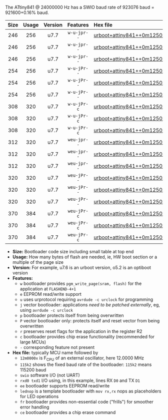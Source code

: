 The ATtiny841 @ 24000000 Hz has a SWIO baud rate of 923076 baud = 921600+0.16% baud.

|Size|Usage|Version|Features|Hex file|
|:-:|:-:|:-:|:-:|:--|
|246|256|u7.7|`w-u-jpr--`|[urboot+attiny841++0m1250x++++4k8_swio_rxa2_txa1_lednop.hex](https://raw.githubusercontent.com/stefanrueger/urboot.hex/main/mcus/attiny841/external_oscillator/fcpu++0m1250_Hz/br++++4k8_bps/urboot+attiny841++0m1250x++++4k8_swio_rxa2_txa1_lednop.hex)|
|246|256|u7.7|`w-u-jpr--`|[urboot+attiny841++0m1250x++++4k8_swio_rxa4_txa5_lednop.hex](https://raw.githubusercontent.com/stefanrueger/urboot.hex/main/mcus/attiny841/external_oscillator/fcpu++0m1250_Hz/br++++4k8_bps/urboot+attiny841++0m1250x++++4k8_swio_rxa4_txa5_lednop.hex)|
|246|256|u7.7|`w-u-jpr--`|[urboot+attiny841++0m1250x++++4k8_swio_rxb2_txa7_lednop.hex](https://raw.githubusercontent.com/stefanrueger/urboot.hex/main/mcus/attiny841/external_oscillator/fcpu++0m1250_Hz/br++++4k8_bps/urboot+attiny841++0m1250x++++4k8_swio_rxb2_txa7_lednop.hex)|
|254|256|u7.7|`w-u-jPr--`|[urboot+attiny841++0m1250x++++4k8_swio_rxa2_txa1.hex](https://raw.githubusercontent.com/stefanrueger/urboot.hex/main/mcus/attiny841/external_oscillator/fcpu++0m1250_Hz/br++++4k8_bps/urboot+attiny841++0m1250x++++4k8_swio_rxa2_txa1.hex)|
|254|256|u7.7|`w-u-jPr--`|[urboot+attiny841++0m1250x++++4k8_swio_rxa4_txa5.hex](https://raw.githubusercontent.com/stefanrueger/urboot.hex/main/mcus/attiny841/external_oscillator/fcpu++0m1250_Hz/br++++4k8_bps/urboot+attiny841++0m1250x++++4k8_swio_rxa4_txa5.hex)|
|254|256|u7.7|`w-u-jPr--`|[urboot+attiny841++0m1250x++++4k8_swio_rxb2_txa7.hex](https://raw.githubusercontent.com/stefanrueger/urboot.hex/main/mcus/attiny841/external_oscillator/fcpu++0m1250_Hz/br++++4k8_bps/urboot+attiny841++0m1250x++++4k8_swio_rxb2_txa7.hex)|
|308|320|u7.7|`w-u-jPr-c`|[urboot+attiny841++0m1250x++++4k8_swio_rxa2_txa1_lednop_fr_ce.hex](https://raw.githubusercontent.com/stefanrueger/urboot.hex/main/mcus/attiny841/external_oscillator/fcpu++0m1250_Hz/br++++4k8_bps/urboot+attiny841++0m1250x++++4k8_swio_rxa2_txa1_lednop_fr_ce.hex)|
|308|320|u7.7|`w-u-jPr-c`|[urboot+attiny841++0m1250x++++4k8_swio_rxa4_txa5_lednop_fr_ce.hex](https://raw.githubusercontent.com/stefanrueger/urboot.hex/main/mcus/attiny841/external_oscillator/fcpu++0m1250_Hz/br++++4k8_bps/urboot+attiny841++0m1250x++++4k8_swio_rxa4_txa5_lednop_fr_ce.hex)|
|308|320|u7.7|`w-u-jPr-c`|[urboot+attiny841++0m1250x++++4k8_swio_rxb2_txa7_lednop_fr_ce.hex](https://raw.githubusercontent.com/stefanrueger/urboot.hex/main/mcus/attiny841/external_oscillator/fcpu++0m1250_Hz/br++++4k8_bps/urboot+attiny841++0m1250x++++4k8_swio_rxb2_txa7_lednop_fr_ce.hex)|
|312|320|u7.7|`weu-jpr--`|[urboot+attiny841++0m1250x++++4k8_swio_rxa2_txa1_ee_lednop.hex](https://raw.githubusercontent.com/stefanrueger/urboot.hex/main/mcus/attiny841/external_oscillator/fcpu++0m1250_Hz/br++++4k8_bps/urboot+attiny841++0m1250x++++4k8_swio_rxa2_txa1_ee_lednop.hex)|
|312|320|u7.7|`weu-jpr--`|[urboot+attiny841++0m1250x++++4k8_swio_rxa4_txa5_ee_lednop.hex](https://raw.githubusercontent.com/stefanrueger/urboot.hex/main/mcus/attiny841/external_oscillator/fcpu++0m1250_Hz/br++++4k8_bps/urboot+attiny841++0m1250x++++4k8_swio_rxa4_txa5_ee_lednop.hex)|
|312|320|u7.7|`weu-jpr--`|[urboot+attiny841++0m1250x++++4k8_swio_rxb2_txa7_ee_lednop.hex](https://raw.githubusercontent.com/stefanrueger/urboot.hex/main/mcus/attiny841/external_oscillator/fcpu++0m1250_Hz/br++++4k8_bps/urboot+attiny841++0m1250x++++4k8_swio_rxb2_txa7_ee_lednop.hex)|
|320|320|u7.7|`weu-jPr--`|[urboot+attiny841++0m1250x++++4k8_swio_rxa2_txa1_ee.hex](https://raw.githubusercontent.com/stefanrueger/urboot.hex/main/mcus/attiny841/external_oscillator/fcpu++0m1250_Hz/br++++4k8_bps/urboot+attiny841++0m1250x++++4k8_swio_rxa2_txa1_ee.hex)|
|320|320|u7.7|`weu-jPr--`|[urboot+attiny841++0m1250x++++4k8_swio_rxa4_txa5_ee.hex](https://raw.githubusercontent.com/stefanrueger/urboot.hex/main/mcus/attiny841/external_oscillator/fcpu++0m1250_Hz/br++++4k8_bps/urboot+attiny841++0m1250x++++4k8_swio_rxa4_txa5_ee.hex)|
|320|320|u7.7|`weu-jPr--`|[urboot+attiny841++0m1250x++++4k8_swio_rxb2_txa7_ee.hex](https://raw.githubusercontent.com/stefanrueger/urboot.hex/main/mcus/attiny841/external_oscillator/fcpu++0m1250_Hz/br++++4k8_bps/urboot+attiny841++0m1250x++++4k8_swio_rxb2_txa7_ee.hex)|
|370|384|u7.7|`weu-jPr-c`|[urboot+attiny841++0m1250x++++4k8_swio_rxa2_txa1_ee_lednop_fr_ce.hex](https://raw.githubusercontent.com/stefanrueger/urboot.hex/main/mcus/attiny841/external_oscillator/fcpu++0m1250_Hz/br++++4k8_bps/urboot+attiny841++0m1250x++++4k8_swio_rxa2_txa1_ee_lednop_fr_ce.hex)|
|370|384|u7.7|`weu-jPr-c`|[urboot+attiny841++0m1250x++++4k8_swio_rxa4_txa5_ee_lednop_fr_ce.hex](https://raw.githubusercontent.com/stefanrueger/urboot.hex/main/mcus/attiny841/external_oscillator/fcpu++0m1250_Hz/br++++4k8_bps/urboot+attiny841++0m1250x++++4k8_swio_rxa4_txa5_ee_lednop_fr_ce.hex)|
|370|384|u7.7|`weu-jPr-c`|[urboot+attiny841++0m1250x++++4k8_swio_rxb2_txa7_ee_lednop_fr_ce.hex](https://raw.githubusercontent.com/stefanrueger/urboot.hex/main/mcus/attiny841/external_oscillator/fcpu++0m1250_Hz/br++++4k8_bps/urboot+attiny841++0m1250x++++4k8_swio_rxb2_txa7_ee_lednop_fr_ce.hex)|

- **Size:** Bootloader code size including small table at top end
- **Usage:** How many bytes of flash are needed, ie, HW boot section or a multiple of the page size
- **Version:** For example, u7.6 is an urboot version, o5.2 is an optiboot version
- **Features:**
  + `w` bootloader provides `pgm_write_page(sram, flash)` for the application at `FLASHEND-4+1`
  + `e` EEPROM read/write support
  + `u` uses urprotocol requiring `avrdude -c urclock` for programming
  + `j` vector bootloader: applications *need to be patched externally*, eg, using `avrdude -c urclock`
  + `p` bootloader protects itself from being overwritten
  + `P` vector bootloader only: protects itself and reset vector from being overwritten
  + `r` preserves reset flags for the application in the register R2
  + `c` bootloader provides chip erase functionality (recommended for large MCUs)
  + `-` corresponding feature not present
- **Hex file:** typically MCU name followed by
  + `12m0000x` is F<sub>CPU</sub> of an external oscillator, here 12.0000 MHz
  + `115k2` shows the fixed baud rate of the bootloader: `115k2` means 115200 baud
  + `swio` software I/O (not UART)
  + `rxd0 txd1` I/O using, in this example, lines RX `D0` and TX `D1`
  + `ee` bootloader supports EEPROM read/write
  + `lednop` is a template bootloader with `mov rx,rx` nops as placeholders for LED operations
  + `fr` bootloader provides non-essential code ("frills") for smoother error handling
  + `ce` bootloader provides a chip erase command

